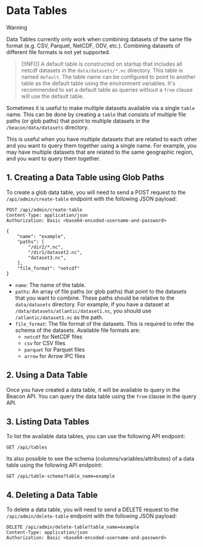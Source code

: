 # Data Tables

> [!WARNING]
> Data Tables currently only work when combining datasets of the same file format (e.g. CSV, Parquet, NetCDF, ODV, etc.). Combining datasets of different file formats is not yet supported.

> [!INFO]
> A default table is constructed on startup that includes all netcdf datasets in the `data/datasets/*.nc` directory. This table is named `default`. The table name can be configured to point to another table as the default table using the environment variables.
> It's recommended to set a default table as queries without a `from` clause will use the default table.

Sometimes it is useful to make multiple datasets available via a single `table` name. This can be done by creating a `table` that consists of multiple file paths (or glob paths) that point to multiple datasets in the `/beacon/data/datasets` directory.

This is useful when you have multiple datasets that are related to each other and you want to query them together using a single name.
For example, you may have multiple datasets that are related to the same geographic region, and you want to query them together.

## 1. Creating a Data Table using Glob Paths

To create a glob data table, you will need to send a POST request to the `/api/admin/create-table` endpoint with the following JSON payload:

```http
POST /api/admin/create-table
Content-Type: application/json
Authorization: Basic <base64-encoded-username-and-password>

{
    "name": "example",
    "paths": [
        "/dir2/*.nc",
        "/dir1/dataset2.nc",
        "dataset3.nc",
    ],
    "file_format": "netcdf"
}
```

- `name`: The name of the table.
- `paths`: An array of file paths (or glob paths) that point to the datasets that you want to combine. These paths should be relative to the `data/datasets` directory. For example, if you have a dataset at `/data/datasets/atlantic/dataset1.nc`, you should use `/atlantic/dataset1.nc` as the path.
- `file_format`: The file format of the datasets. This is required to infer the schema of the datasets. Available file formats are:
  - `netcdf` for NetCDF files
  - `csv` for CSV files
  - `parquet` for Parquet files
  - `arrow` for Arrow IPC files

## 2. Using a Data Table

Once you have created a data table, it will be available to query in the Beacon API.
You can query the data table using the `from` clause in the query API.

## 3. Listing Data Tables

To list the available data tables, you can use the following API endpoint:

```http
GET /api/tables
```

Its also possible to see the schema (columns/variables/attributes) of a data table using the following API endpoint:

```http
GET /api/table-schema?table_name=example
```

## 4. Deleting a Data Table

To delete a data table, you will need to send a DELETE request to the `/api/admin/delete-table` endpoint with the following JSON payload:

```http
DELETE /api/admin/delete-table?table_name=example
Content-Type: application/json
Authorization: Basic <base64-encoded-username-and-password>
```
